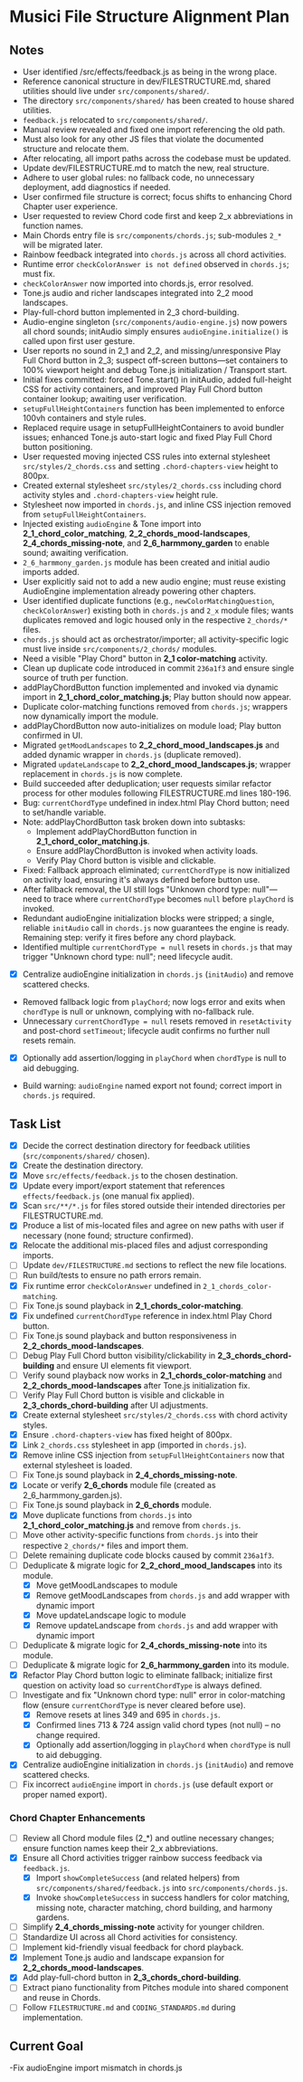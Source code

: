 # Musici File Structure Alignment Plan

## Notes
- User identified /src/effects/feedback.js as being in the wrong place.
- Reference canonical structure in dev/FILESTRUCTURE.md, shared utilities should live under `src/components/shared/`.
- The directory `src/components/shared/` has been created to house shared utilities.
- `feedback.js` relocated to `src/components/shared/`.
- Manual review revealed and fixed one import referencing the old path.
- Must also look for any other JS files that violate the documented structure and relocate them.
- After relocating, all import paths across the codebase must be updated.
- Update dev/FILESTRUCTURE.md to match the new, real structure.
- Adhere to user global rules: no fallback code, no unnecessary deployment, add diagnostics if needed.
- User confirmed file structure is correct; focus shifts to enhancing Chord Chapter user experience.
- User requested to review Chord code first and keep 2_x abbreviations in function names.
- Main Chords entry file is `src/components/chords.js`; sub-modules `2_*` will be migrated later.
- Rainbow feedback integrated into `chords.js` across all chord activities.
- Runtime error `checkColorAnswer is not defined` observed in `chords.js`; must fix.
- `checkColorAnswer` now imported into chords.js, error resolved.
- Tone.js audio and richer landscapes integrated into 2_2 mood landscapes.
- Play-full-chord button implemented in 2_3 chord-building.
- Audio-engine singleton (`src/components/audio-engine.js`) now powers all chord sounds; initAudio simply ensures `audioEngine.initialize()` is called upon first user gesture.
- User reports no sound in 2_1 and 2_2, and missing/unresponsive Play Full Chord button in 2_3; suspect off-screen buttons—set containers to 100% viewport height and debug Tone.js initialization / Transport start.
- Initial fixes committed: forced Tone.start() in initAudio, added full-height CSS for activity containers, and improved Play Full Chord button container lookup; awaiting user verification.
- `setupFullHeightContainers` function has been implemented to enforce 100vh containers and style rules.
- Replaced require usage in setupFullHeightContainers to avoid bundler issues; enhanced Tone.js auto-start logic and fixed Play Full Chord button positioning.
- User requested moving injected CSS rules into external stylesheet `src/styles/2_chords.css` and setting `.chord-chapters-view` height to 800px.
- Created external stylesheet `src/styles/2_chords.css` including chord activity styles and `.chord-chapters-view` height rule.
- Stylesheet now imported in `chords.js`, and inline CSS injection removed from `setupFullHeightContainers`.
- Injected existing `audioEngine` & Tone import into **2_1_chord_color_matching**, **2_2_chords_mood-landscapes**, **2_4_chords_missing-note**, and **2_6_harmmony_garden** to enable sound; awaiting verification.
- `2_6_harmmony_garden.js` module has been created and initial audio imports added.
- User explicitly said not to add a new audio engine; must reuse existing AudioEngine implementation already powering other chapters.
- User identified duplicate functions (e.g., `newColorMatchingQuestion`, `checkColorAnswer`) existing both in `chords.js` and `2_x` module files; wants duplicates removed and logic housed only in the respective `2_chords/*` files.
- `chords.js` should act as orchestrator/importer; all activity-specific logic must live inside `src/components/2_chords/` modules.
- Need a visible "Play Chord" button in **2_1 color-matching** activity.
- Clean up duplicate code introduced in commit `236a1f3` and ensure single source of truth per function.
- addPlayChordButton function implemented and invoked via dynamic import in **2_1_chord_color_matching.js**; Play button should now appear.
- Duplicate color-matching functions removed from `chords.js`; wrappers now dynamically import the module.
- addPlayChordButton now auto-initializes on module load; Play button confirmed in UI.
- Migrated `getMoodLandscapes` to **2_2_chord_mood_landscapes.js** and added dynamic wrapper in `chords.js` (duplicate removed).
- Migrated `updateLandscape` to **2_2_chord_mood_landscapes.js**; wrapper replacement in `chords.js` is now complete.
- Build succeeded after deduplication; user requests similar refactor process for other modules following FILESTRUCTURE.md lines 180-196.
- Bug: `currentChordType` undefined in index.html Play Chord button; need to set/handle variable.
- Note: addPlayChordButton task broken down into subtasks:
  - Implement addPlayChordButton function in **2_1_chord_color_matching.js**.
  - Ensure addPlayChordButton is invoked when activity loads.
  - Verify Play Chord button is visible and clickable.
- Fixed: Fallback approach eliminated; `currentChordType` is now initialized on activity load, ensuring it's always defined before button use.
- After fallback removal, the UI still logs "Unknown chord type: null"—need to trace where `currentChordType` becomes `null` before `playChord` is invoked.
- Redundant audioEngine initialization blocks were stripped; a single, reliable `initAudio` call in `chords.js` now guarantees the engine is ready. Remaining step: verify it fires before any chord playback.
- Identified multiple `currentChordType = null` resets in `chords.js` that may trigger "Unknown chord type: null"; need lifecycle audit.
- [x] Centralize audioEngine initialization in `chords.js` (`initAudio`) and remove scattered checks.
- Removed fallback logic from `playChord`; now logs error and exits when `chordType` is null or unknown, complying with no-fallback rule.
- Unnecessary `currentChordType = null` resets removed in `resetActivity` and post-chord `setTimeout`; lifecycle audit confirms no further null resets remain.
- [x] Optionally add assertion/logging in `playChord` when `chordType` is null to aid debugging.
- Build warning: `audioEngine` named export not found; correct import in `chords.js` required.

## Task List
- [x] Decide the correct destination directory for feedback utilities (`src/components/shared/` chosen).
- [x] Create the destination directory.
- [x] Move `src/effects/feedback.js` to the chosen destination.
- [x] Update every import/export statement that references `effects/feedback.js` (one manual fix applied).
- [x] Scan `src/**/*.js` for files stored outside their intended directories per FILESTRUCTURE.md.
- [x] Produce a list of mis-located files and agree on new paths with user if necessary (none found; structure confirmed).
- [x] Relocate the additional mis-placed files and adjust corresponding imports.
- [ ] Update `dev/FILESTRUCTURE.md` sections to reflect the new file locations.
- [ ] Run build/tests to ensure no path errors remain.
- [x] Fix runtime error `checkColorAnswer` undefined in `2_1_chords_color-matching`.
- [ ] Fix Tone.js sound playback in **2_1_chords_color-matching**.
- [x] Fix undefined `currentChordType` reference in index.html Play Chord button.
- [ ] Fix Tone.js sound playback and button responsiveness in **2_2_chords_mood-landscapes**.
- [ ] Debug Play Full Chord button visibility/clickability in **2_3_chords_chord-building** and ensure UI elements fit viewport.
- [ ] Verify sound playback now works in **2_1_chords_color-matching** and **2_2_chords_mood-landscapes** after Tone.js initialization fix.
- [ ] Verify Play Full Chord button is visible and clickable in **2_3_chords_chord-building** after UI adjustments.
- [x] Create external stylesheet `src/styles/2_chords.css` with chord activity styles.
- [x] Ensure `.chord-chapters-view` has fixed height of 800px.
- [x] Link `2_chords.css` stylesheet in app (imported in `chords.js`).
- [x] Remove inline CSS injection from `setupFullHeightContainers` now that external stylesheet is loaded.
- [ ] Fix Tone.js sound playback in **2_4_chords_missing-note**.
- [x] Locate or verify **2_6_chords** module file (created as 2_6_harmmony_garden.js).
- [ ] Fix Tone.js sound playback in **2_6_chords** module.
- [x] Move duplicate functions from `chords.js` into **2_1_chord_color_matching.js** and remove from `chords.js`.
- [ ] Move other activity-specific functions from `chords.js` into their respective `2_chords/*` files and import them.
- [ ] Delete remaining duplicate code blocks caused by commit `236a1f3`.
- [ ] Deduplicate & migrate logic for **2_2_chord_mood_landscapes** into its module.
  - [x] Move getMoodLandscapes to module
  - [x] Remove getMoodLandscapes from `chords.js` and add wrapper with dynamic import
  - [x] Move updateLandscape logic to module
  - [x] Remove updateLandscape from `chords.js` and add wrapper with dynamic import
- [ ] Deduplicate & migrate logic for **2_4_chords_missing-note** into its module.
- [ ] Deduplicate & migrate logic for **2_6_harmmony_garden** into its module.
- [x] Refactor Play Chord button logic to eliminate fallback; initialize first question on activity load so `currentChordType` is always defined.
- [ ] Investigate and fix "Unknown chord type: null" error in color-matching flow (ensure `currentChordType` is never cleared before use).
  - [x] Remove resets at lines 349 and 695 in `chords.js`.
  - [x] Confirmed lines 713 & 724 assign valid chord types (not null) – no change required.
  - [x] Optionally add assertion/logging in `playChord` when `chordType` is null to aid debugging.
- [x] Centralize audioEngine initialization in `chords.js` (`initAudio`) and remove scattered checks.
- [ ] Fix incorrect `audioEngine` import in `chords.js` (use default export or proper named export).

### Chord Chapter Enhancements
- [ ] Review all Chord module files (2_*) and outline necessary changes; ensure function names keep their 2_x abbreviations.
- [x] Ensure all Chord activities trigger rainbow success feedback via `feedback.js`.
  - [x] Import `showCompleteSuccess` (and related helpers) from `src/components/shared/feedback.js` into `src/components/chords.js`.
  - [x] Invoke `showCompleteSuccess` in success handlers for color matching, missing note, character matching, chord building, and harmony gardens.
- [ ] Simplify **2_4_chords_missing-note** activity for younger children.
- [ ] Standardize UI across all Chord activities for consistency.
- [ ] Implement kid-friendly visual feedback for chord playback.
- [x] Implement Tone.js audio and landscape expansion for **2_2_chords_mood-landscapes**.
- [x] Add play-full-chord button in **2_3_chords_chord-building**.
- [ ] Extract piano functionality from Pitches module into shared component and reuse in Chords.
- [ ] Follow `FILESTRUCTURE.md` and `CODING_STANDARDS.md` during implementation.

## Current Goal
-Fix audioEngine import mismatch in chords.js
